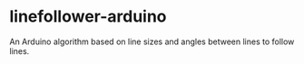 # linefollower-arduino
An  Arduino algorithm based on line sizes and angles between lines to follow lines.
